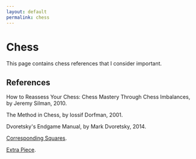 ```yaml
---
layout: default
permalink: chess
---
```


# Chess

This page contains chess references that I consider important.

## References

How to Reassess Your Chess: Chess Mastery Through Chess Imbalances, by Jeremy Silman, 2010.

The Method in Chess, by Iossif Dorfman, 2001.

Dvoretsky's Endgame Manual, by Mark Dvoretsky, 2014.

[Corresponding Squares](https://en.wikipedia.org/wiki/Corresponding_squares).

[Extra Piece](https://www.chess.com/article/view/an-quotextraquot-piece).
